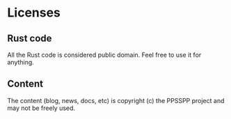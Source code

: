 # Licenses

## Rust code

All the Rust code is considered public domain. Feel free to use it for anything.

## Content

The content (blog, news, docs, etc) is copyright (c) the PPSSPP project and may not be freely used.
